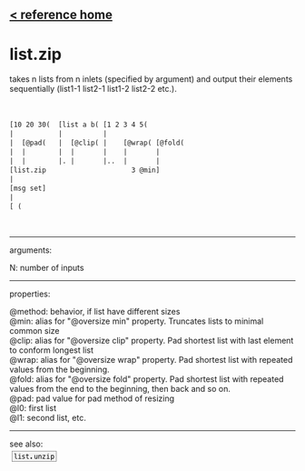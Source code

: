 [< reference home](ceammc_lib.html)
---

# list.zip


takes n lists from n inlets (specified by argument) and output their
            elements sequentially (list1-1 list2-1 list1-2 list2-2 etc.).

```


[10 20 30(  [list a b( [1 2 3 4 5(
|           |          |
|  [@pad(   |  [@clip( |    [@wrap( [@fold(
|  |        |  |       |    |       |
|  |        |. |       |..  |       |
[list.zip                     3 @min]
|
[msg set]
|
[ (

            
```

---
arguments:

N: number of inputs<br>

---
properties:

@method: 
            behavior, if list have different sizes<br>
@min: alias for &#34;@oversize min&#34; property. Truncates lists
            to minimal common size<br>
@clip: alias for &#34;@oversize clip&#34; property. Pad shortest
            list with last element to conform longest list<br>
@wrap: alias for &#34;@oversize wrap&#34; property. Pad shortest
            list with repeated values from the beginning.<br>
@fold: alias for &#34;@oversize fold&#34; property. Pad shortest
            list with repeated values from the end to the beginning, then back and so
            on.<br>
@pad: pad value for pad method of
            resizing<br>
@l0: first list<br>
@l1: second list, etc.<br>

---
see also:<br>
[![list.unzip](img/object_list.unzip.png)](list.unzip.html)

